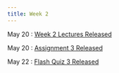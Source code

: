 ```yaml
---
title: Week 2
---
```


May 20
: [Week 2 Lectures Released](../lectures/week2)

May 20
: [Assignment 3 Released](https://d2l.msu.edu/d2l/le/calendar/1871117/event/4149100/detailsview)

May 22
: [Flash Quiz 3 Released](https://d2l.msu.edu/d2l/le/calendar/1871117/event/4149001/detailsview)
